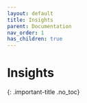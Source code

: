 ```yaml
---
layout: default
title: Insights
parent: Documentation
nav_order: 1
has_children: true
---
```


# Insights
{: .important-title .no_toc}
